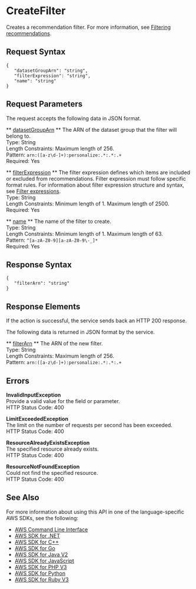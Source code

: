 # CreateFilter<a name="API_CreateFilter"></a>

Creates a recommendation filter\. For more information, see [Filtering recommendations](filter.md)\.

## Request Syntax<a name="API_CreateFilter_RequestSyntax"></a>

```
{
   "datasetGroupArn": "string",
   "filterExpression": "string",
   "name": "string"
}
```

## Request Parameters<a name="API_CreateFilter_RequestParameters"></a>

The request accepts the following data in JSON format\.

 ** [datasetGroupArn](#API_CreateFilter_RequestSyntax) **   <a name="personalize-CreateFilter-request-datasetGroupArn"></a>
The ARN of the dataset group that the filter will belong to\.  
Type: String  
Length Constraints: Maximum length of 256\.  
Pattern: `arn:([a-z\d-]+):personalize:.*:.*:.+`   
Required: Yes

 ** [filterExpression](#API_CreateFilter_RequestSyntax) **   <a name="personalize-CreateFilter-request-filterExpression"></a>
The filter expression defines which items are included or excluded from recommendations\. Filter expression must follow specific format rules\. For information about filter expression structure and syntax, see [Filter expressions](filter-expressions.md)\.  
Type: String  
Length Constraints: Minimum length of 1\. Maximum length of 2500\.  
Required: Yes

 ** [name](#API_CreateFilter_RequestSyntax) **   <a name="personalize-CreateFilter-request-name"></a>
The name of the filter to create\.  
Type: String  
Length Constraints: Minimum length of 1\. Maximum length of 63\.  
Pattern: `^[a-zA-Z0-9][a-zA-Z0-9\-_]*`   
Required: Yes

## Response Syntax<a name="API_CreateFilter_ResponseSyntax"></a>

```
{
   "filterArn": "string"
}
```

## Response Elements<a name="API_CreateFilter_ResponseElements"></a>

If the action is successful, the service sends back an HTTP 200 response\.

The following data is returned in JSON format by the service\.

 ** [filterArn](#API_CreateFilter_ResponseSyntax) **   <a name="personalize-CreateFilter-response-filterArn"></a>
The ARN of the new filter\.  
Type: String  
Length Constraints: Maximum length of 256\.  
Pattern: `arn:([a-z\d-]+):personalize:.*:.*:.+` 

## Errors<a name="API_CreateFilter_Errors"></a>

 **InvalidInputException**   
Provide a valid value for the field or parameter\.  
HTTP Status Code: 400

 **LimitExceededException**   
The limit on the number of requests per second has been exceeded\.  
HTTP Status Code: 400

 **ResourceAlreadyExistsException**   
The specified resource already exists\.  
HTTP Status Code: 400

 **ResourceNotFoundException**   
Could not find the specified resource\.  
HTTP Status Code: 400

## See Also<a name="API_CreateFilter_SeeAlso"></a>

For more information about using this API in one of the language\-specific AWS SDKs, see the following:
+  [ AWS Command Line Interface](https://docs.aws.amazon.com/goto/aws-cli/personalize-2018-05-22/CreateFilter) 
+  [ AWS SDK for \.NET](https://docs.aws.amazon.com/goto/DotNetSDKV3/personalize-2018-05-22/CreateFilter) 
+  [ AWS SDK for C\+\+](https://docs.aws.amazon.com/goto/SdkForCpp/personalize-2018-05-22/CreateFilter) 
+  [ AWS SDK for Go](https://docs.aws.amazon.com/goto/SdkForGoV1/personalize-2018-05-22/CreateFilter) 
+  [ AWS SDK for Java V2](https://docs.aws.amazon.com/goto/SdkForJavaV2/personalize-2018-05-22/CreateFilter) 
+  [ AWS SDK for JavaScript](https://docs.aws.amazon.com/goto/AWSJavaScriptSDK/personalize-2018-05-22/CreateFilter) 
+  [ AWS SDK for PHP V3](https://docs.aws.amazon.com/goto/SdkForPHPV3/personalize-2018-05-22/CreateFilter) 
+  [ AWS SDK for Python](https://docs.aws.amazon.com/goto/boto3/personalize-2018-05-22/CreateFilter) 
+  [ AWS SDK for Ruby V3](https://docs.aws.amazon.com/goto/SdkForRubyV3/personalize-2018-05-22/CreateFilter) 